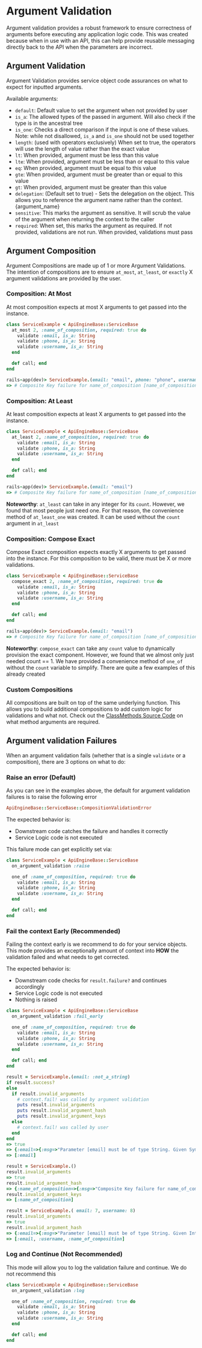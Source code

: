 # Argument Validation

Argument validation provides a robust framework to ensure correctness of arguments before executing any application logic code. This was created because when in use with an API, this can help provide reusable messaging directly back to the API when the parameters are incorrect.

## Argument Validation
Argument Validation provides service object code assurances on what to expect for inputted arguments.

Available arguments:
- `default`: Default value to set the argument when not provided by user
- `is_a`: The allowed types of the passed in argument. Will also check if the type is in the ancestral tree
- `is_one`: Checks a direct comparison if the input is one of these values. Note: while not disallowed, `is_a` and `is_one` should not be used together
- `length`: (used with operators exclusively) When set to true, the operators will use the length of value rather than the exact value
- `lt`: When provided, argument must be less than this value
- `lte`: When provided, argument must be less than or equal to this value
- `eq`: When provided, argument must be equal to this value
- `gte`: When provided, argument must be greater than or equal to this value
- `gt`: When provided, argument must be greater than this value
- `delegation`: (Default set to true) - Sets the delegation on the object. This allows you to reference the argument name rather than the context.{argument_name}
- `sensitive`: This marks the argument as sensitive. It will scrub the value of the argument when returning the context to the caller
- `required`: When set, this marks the argument as required. If not provided, validations are not run. When provided, validations must pass

## Argument Composition
Argument Compositions are made up of 1 or more Argument Validations. The intention of compositions are to ensure `at_most`, `at_least`, or `exactly` X argument validations are provided by the user.

### Composition: At Most
At most composition expects at most X arguments to get passed into the instance.

```ruby
class ServiceExample < ApiEngineBase::ServiceBase
  at_most 2, :name_of_composition, required: true do
    validate :email, is_a: String
    validate :phone, is_a: String
    validate :username, is_a: String
  end

  def call; end
end
```

```ruby
rails-app(dev)> ServiceExample.(email: "email", phone: "phone", username: "username")
=> # Composite Key failure for name_of_composition [name_of_composition]. Expected at most 2 keys assigned. Provided values for the following keys: [:email, :phone, :username]. Available keys [:email, :phone, :username] (ApiEngineBase::ServiceBase::CompositionValidationError)
```

### Composition: At Least
At least composition expects at least X arguments to get passed into the instance.

```ruby
class ServiceExample < ApiEngineBase::ServiceBase
  at_least 2, :name_of_composition, required: true do
    validate :email, is_a: String
    validate :phone, is_a: String
    validate :username, is_a: String
  end

  def call; end
end
```

```ruby
rails-app(dev)> ServiceExample.(email: "email")
=> # Composite Key failure for name_of_composition [name_of_composition]. Expected at least 2 keys assigned. Available keys. Provided values for the following keys: [:email]. Available keys [:email, :phone, :username] (ApiEngineBase::ServiceBase::CompositionValidationError)
```

**Noteworthy**: `at_least` can take in any integer for its `count`. However, we found that most people just need one. For that reason, the convenience method of `at_least_one` was created. It can be used without the `count` argument in `at_least`

### Composition: Compose Exact
Compose Exact composition expects exactly X arguments to get passed into the instance. For this composition to be valid, there must be X or more validations.

```ruby
class ServiceExample < ApiEngineBase::ServiceBase
  compose_exact 2, :name_of_composition, required: true do
    validate :email, is_a: String
    validate :phone, is_a: String
    validate :username, is_a: String
  end

  def call; end
end
```
```ruby
rails-app(dev)> ServiceExample.(email: "email")
=> # Composite Key failure for name_of_composition [name_of_composition]. Expected [2] of the keys to have a value assigned. But 1 keys were assigned. Provided values for the following keys: [:email]. Available keys [:email, :phone, :username] (ApiEngineBase::ServiceBase::CompositionValidationError)
```

**Noteworthy**: `compose_exact` can take any `count` value to dynamically provision the exact component. However, we found that we almost only just needed count == 1. We have provided a convenience method of `one_of` without the `count` variable to simplify. There are quite a few examples of this already created

### Custom Compositions
All compositions are built on top of the same underlying function. This allows you to build additional compositions to add custom logic for validations and what not.
Check out the [ClassMethods Source Code](class_methods.rb) on what method arguments are required.


## Argument validation Failures
When an argument validation fails (whether that is a single `validate` or a composition), there are 3 options on what to do:

### Raise an error (Default)
As you can see in the examples above, the default for argument validation failures is to raise the following error
```ruby
ApiEngineBase::ServiceBase::CompositionValidationError
```

The expected behavior is:
- Downstream code catches the failure and handles it correctly
- Service Logic code is not executed

This failure mode can get explicitly set via:
```ruby
class ServiceExample < ApiEngineBase::ServiceBase
  on_argument_validation :raise

  one_of :name_of_composition, required: true do
    validate :email, is_a: String
    validate :phone, is_a: String
    validate :username, is_a: String
  end

  def call; end
end
```

### Fail the context Early (Recommended)
Failing the context early is we recommend to do for your service objects. This mode provides an exceptionally amount of context into **HOW** the validation failed and what needs to get corrected.


The expected behavior is:
- Downstream code checks for `result.failure?` and continues accordingly
- Service Logic code is not executed
- Nothing is raised

```ruby
class ServiceExample < ApiEngineBase::ServiceBase
  on_argument_validation :fail_early

  one_of :name_of_composition, required: true do
    validate :email, is_a: String
    validate :phone, is_a: String
    validate :username, is_a: String
  end

  def call; end
end
```
```ruby
result = ServiceExample.(email: :not_a_string)
if result.success?
else
  if result.invalid_arguments
    # context.fail! was called by argument validation
    puts result.invalid_arguments
    puts result.invalid_argument_hash
    puts result.invalid_argument_keys
  else
    # context.fail! was called by user
  end
end
=> true
=> {:email=>{:msg=>"Parameter [email] must be of type String. Given Symbol [not_a_string]", :required=>nil, :is_a=>String}}
=> [:email]

result = ServiceExample.()
result.invalid_arguments
=> true
result.invalid_argument_hash
=> {:name_of_composition=>{:msg=>"Composite Key failure for name_of_composition [name_of_composition]. Expected [1] of the keys to have a value assigned. But no key was assigned. Provided values for the following keys: []. Available keys [:email, :phone, :username]", :required=>nil, :is_a=>nil}}
result.invalid_argument_keys
=> [:name_of_composition]

result = ServiceExample.( email: 7, username: 8)
result.invalid_arguments
=> true
result.invalid_argument_hash
=> {:email=>{:msg=>"Parameter [email] must be of type String. Given Integer [7]", :required=>nil, :is_a=>String}, :username=>{:msg=>"Parameter [username] must be of type String. Given Integer [8]", :required=>nil, :is_a=>String}, :name_of_composition=>{:msg=>"Composite Key failure for name_of_composition [name_of_composition]. Expected [1] of the keys to have a value assigned. But 2 keys were assigned. Provided values for the following keys: [:email, :username]. Available keys [:email, :phone, :username]", :required=>nil, :is_a=>nil}}
=> [:email, :username, :name_of_composition]
```

### Log and Continue (Not Recommended)
This mode will allow you to log the validation failure and continue. We do not recommend this


```ruby
class ServiceExample < ApiEngineBase::ServiceBase
  on_argument_validation :log

  one_of :name_of_composition, required: true do
    validate :email, is_a: String
    validate :phone, is_a: String
    validate :username, is_a: String
  end

  def call; end
end
```
